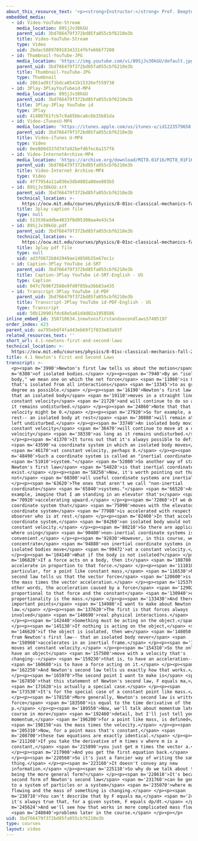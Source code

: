 ```yaml
---
about_this_resource_text: '<p><strong>Instructor:</strong> Prof. Deepto Chakrabarty</p>'
embedded_media:
  - id: Video-YouTube-Stream
    media_location: 89SjJv30kGU
    parent_uid: 3bd766479f372bd85fa055cbf6210e3b
    title: Video-YouTube-Stream
    type: Video
    uid: 2bdac508970918343314fbfe666f7208
  - id: Thumbnail-YouTube-JPG
    media_location: 'https://img.youtube.com/vi/89SjJv30kGU/default.jpg'
    parent_uid: 3bd766479f372bd85fa055cbf6210e3b
    title: Thumbnail-YouTube-JPG
    type: Thumbnail
    uid: 2861ad91f1bdca8541b15326ef559738
  - id: 3Play-3PlayYouTubeid-MP4
    media_location: 89SjJv30kGU
    parent_uid: 3bd766479f372bd85fa055cbf6210e3b
    title: 3Play-3Play YouTube id
    type: 3Play
    uid: 41400761fcb7c9a85bbca6c6b15b81da
  - id: Video-iTunesU-MP4
    media_location: 'https://itunes.apple.com/us/itunes-u/id1223579658'
    parent_uid: 3bd766479f372bd85fa055cbf6210e3b
    title: Video-iTunes U-MP4
    type: Video
    uid: 0ee880d337d747a92befd6fec6a157f6
  - id: Video-InternetArchive-MP4
    media_location: 'https://archive.org/download/MIT8.01F16/MIT8_01F16_L04v01_360p.mp4'
    parent_uid: 3bd766479f372bd85fa055cbf6210e3b
    title: Video-Internet Archive-MP4
    type: Video
    uid: 4ff7954a11a036e3db4802a88ee803b5
  - id: 89SjJv30kGU.srt
    parent_uid: 3bd766479f372bd85fa055cbf6210e3b
    technical_location: >-
      https://ocw.mit.edu/courses/physics/8-01sc-classical-mechanics-fall-2016/week-2-newtons-laws/4.1-newtons-first-and-second-laws/4.1-newtons-first-and-second-laws/89SjJv30kGU.srt
    title: 3play caption file
    type: null
    uid: 513536addbe4033f0d95300aa4e43c54
  - id: 89SjJv30kGU.pdf
    parent_uid: 3bd766479f372bd85fa055cbf6210e3b
    technical_location: >-
      https://ocw.mit.edu/courses/physics/8-01sc-classical-mechanics-fall-2016/week-2-newtons-laws/4.1-newtons-first-and-second-laws/4.1-newtons-first-and-second-laws/89SjJv30kGU.pdf
    title: 3play pdf file
    type: null
    uid: ad3f6672b842949ae14850b35e67ec1c
  - id: Caption-3Play YouTube id-SRT
    parent_uid: 3bd766479f372bd85fa055cbf6210e3b
    title: Caption-3Play YouTube id-SRT-English - US
    type: Caption
    uid: 047c7b96f2568e9fd8f85ba36b83a435
  - id: Transcript-3Play YouTube id-PDF
    parent_uid: 3bd766479f372bd85fa055cbf6210e3b
    title: Transcript-3Play YouTube id-PDF-English - US
    type: Transcript
    uid: 50b120901fdc68e5a61d4d02a1958586
inline_embed_id: 350710634.1newtonsfirstandsecondlaws57405197
order_index: 423
parent_uid: aa795ebdf4fa443eb69f1f033e83a93f
related_resources_text: ''
short_url: 4.1-newtons-first-and-second-laws
technical_location: >-
  https://ocw.mit.edu/courses/physics/8-01sc-classical-mechanics-fall-2016/week-2-newtons-laws/4.1-newtons-first-and-second-laws/4.1-newtons-first-and-second-laws
title: 4.1 Newton's First and Second Laws
transcript: >-
  <p><span m='3990'>Newton's first law tells us about the motion</span> <span
  m='6380'>of isolated bodies.</span> </p><p><span m='7940'>By an "isolated
  body," we mean one on which the net force</span> <span m='11060'>is 0, one
  that's isolated from all interactions</span> <span m='13345'>to as great a
  degree as possible.</span> </p><p><span m='16190'>Newton's first law states
  that an isolated body</span> <span m='19110'>moves in a straight line at
  constant velocity</span> <span m='21720'>and will continue to do so as long as
  it remains undisturbed.</span> </p><p><span m='24860'>Note that that constant
  velocity might be 0.</span> </p><p><span m='27920'>So for example, a body at
  rest-- an isolated body at rest</span> <span m='30880'>will remain at rest if
  left undisturbed.</span> </p><p><span m='33740'>An isolated body moving at
  constant velocity</span> <span m='36470'>will continue to move at a constant
  velocity</span> <span m='38330'>as long as it remains undisturbed.</span>
  </p><p><span m='41370'>It turns out that it's always possible to define</span>
  <span m='43590'>a coordinate system in which an isolated body moves</span>
  <span m='46170'>at constant velocity, perhaps 0.</span> </p><p><span
  m='48490'>Such a coordinate system is called an "inertial coordinate</span>
  <span m='51010'>system."</span> <span m='52800'>So another way of stating
  Newton's first law</span> <span m='54820'>is that inertial coordinate systems
  exist.</span> </p><p><span m='58250'>Now, it's worth pointing out that
  not</span> <span m='60300'>all useful coordinate systems are inertial.</span>
  </p><p><span m='63620'>The ones that aren't we call "non-inertial
  coordinate</span> <span m='65840'>systems."</span> <span m='66520'>As an
  example, imagine that I am standing in an elevator that's</span> <span
  m='70920'>accelerating upward.</span> </p><p><span m='72860'>If we defined a
  coordinate system that</span> <span m='75090'>moves with the elevator, that
  coordinate system</span> <span m='77980'>is accelerated with respect to an
  observer who is at rest.</span> </p><p><span m='82460'>In that accelerated
  coordinate system,</span> <span m='84260'>an isolated body would not move at a
  constant velocity.</span> </p><p><span m='88210'>So there are applications
  where using</span> <span m='90400'>non-inertial coordinate systems is
  convenient.</span> </p><p><span m='92830'>However, in this course, we will
  concentrate</span> <span m='94880'>on inertial coordinate systems in which
  isolated bodies move</span> <span m='99472'>at a constant velocity.</span>
  </p><p><span m='104140'>What if the body is not isolated?</span> </p><p><span
  m='106820'>If a force acts on a body, then it</span> <span m='108780'>will
  accelerate in proportion to that force.</span> </p><p><span m='111810'>In
  particular, for a point like constant mass,</span> <span m='116530'>Newton's
  second law tells us that the vector force</span> <span m='120600'>is equal to
  the mass times the vector acceleration.</span> </p><p><span m='125370'>So in
  other words, the acceleration caused by a force</span> <span m='129024'>is
  proportional to that force and the constant</span> <span m='130940'>of
  proportionality is the mass.</span> </p><p><span m='133430'>And there are two
  important points</span> <span m='134980'>I want to make about Newton's second
  law.</span> </p><p><span m='137620'>The first is that forces always
  involved</span> <span m='140690'>real physical interactions.</span>
  </p><p><span m='142440'>Something must be acting on the object.</span>
  </p><p><span m='145130'>If nothing is acting on the object,</span> <span
  m='146620'>if the object is isolated, then we</span> <span m='148050'>know--
  from Newton's first law-- that an isolated body never</span> <span
  m='150960'>accelerates in an inertial frame.</span> </p><p><span m='152660'>It
  moves at constant velocity.</span> </p><p><span m='154310'>So the only way to
  have an object</span> <span m='157500'>move with a velocity that's
  changing--</span> <span m='159230'>that is, to have an acceleration--</span>
  <span m='160680'>is to have a force acting on it.</span> </p><p><span
  m='162250'>And Newton's second law tells us exactly how that works.</span>
  </p><p><span m='165970'>The second point I want to make is</span> <span
  m='167850'>that this statement of Newton's second law, F equals ma,</span>
  <span m='171620'>is actually a special case.</span> </p><p><span
  m='173530'>It's for the special case of a constant point like mass.</span>
  </p><p><span m='178150'>More generally, Newton's second law is written as the
  force</span> <span m='183560'>is equal to the time derivative of the momentum,
  p.</span> </p><p><span m='189550'>Now, we'll talk about momentum later in this
  course in more</span> <span m='192460'>detail, but I'll just tell you that the
  momentum,</span> <span m='196200'>for a point like mass, is defined</span>
  <span m='198150'>as the mass times the velocity.</span> </p><p><span
  m='205310'>Now, for a point mass that's constant,</span> <span
  m='208700'>these two equations are exactly identical.</span> </p><p><span
  m='211260'>If you take the derivative of m times v where m is a
  constant,</span> <span m='215890'>you just get m times the vector a.</span>
  </p><p><span m='217900'>And you get the first equation back.</span>
  </p><p><span m='220560'>So it's just a fancier way of writing the same
  thing.</span> </p><p><span m='223160'>It doesn't convey any new
  information.</span> </p><p><span m='225110'>So why do we talk about this as
  being the more general form?</span> </p><p><span m='228610'>It's because this
  second form of Newton's second law</span> <span m='231760'>can be generalized
  to a system of particles or a system</span> <span m='235070'>where mass is
  flowing and the mass of something is changing.</span> </p><p><span
  m='238710'>You can't describe that by F equals ma,</span> <span m='240710'>but
  it's always true that, for a given system, F equals dp/dt.</span> </p><p><span
  m='245624'>And we'll see how that works in more complicated mass flow</span>
  <span m='248040'>problems later in the course.</span> </p><p></p>
uid: 3bd766479f372bd85fa055cbf6210e3b
type: courses
layout: video
---
```

